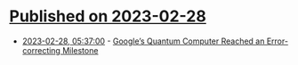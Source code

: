 # [Published on 2023-02-28](index.md)

* [2023-02-28, 05:37:00](https://soylentnews.org/article.pl?sid=23/02/27/1625241&from=rss) - [Google’s Quantum Computer Reached an Error-correcting Milestone](https://soylentnews.org/article.pl?sid=23/02/27/1625241&from=rss)

